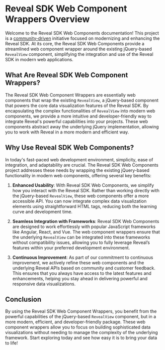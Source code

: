 # Reveal SDK Web Component Wrappers Overview

Welcome to the Reveal SDK Web Components documentation! This project is a [community-driven](https://github.com/RevealBi/revealbi-ui) initiative focused on modernizing and enhancing the Reveal SDK. At its core, the Reveal SDK Web Components provide a streamlined web component wrapper around the existing jQuery-based `RevealView` component, simplifying the integration and use of the Reveal SDK in modern web applications. 

## What Are Reveal SDK Web Component Wrappers?

The Reveal SDK Web Component Wrappers are essentially web components that wrap the existing `RevealView`, a jQuery-based component that powers the core data visualization features of the Reveal SDK. By encapsulating the complex functionalities of `RevealView` into modern web components, we provide a more intuitive and developer-friendly way to integrate Reveal's powerful capabilities into your projects. These web components abstract away the underlying jQuery implementation, allowing you to work with Reveal in a more modern and efficient way.

## Why Use Reveal SDK Web Components?

In today's fast-paced web development environment, simplicity, ease of integration, and adaptability are crucial. The Reveal SDK Web Components project addresses these needs by wrapping the existing jQuery-based functionality in modern web components, offering several key benefits:

1. **Enhanced Usability**: With Reveal SDK Web Components, we simplify how you interact with the Reveal SDK. Rather than working directly with the jQuery-based `RevealView`, these web components offer a more accessible API. You can now integrate complex data visualization elements using straightforward HTML tags, reducing both the learning curve and development time.

2. **Seamless Integration with Frameworks**: Reveal SDK Web Components are designed to work effortlessly with popular JavaScript frameworks like Angular, React, and Vue. The web component wrappers ensure that the underlying `RevealView` can be integrated into these frameworks without compatibility issues, allowing you to fully leverage Reveal’s features within your preferred development environment.

3. **Continuous Improvement**: As part of our commitment to continuous improvement, we actively refine these web components and the underlying Reveal APIs based on community and customer feedback. This ensures that you always have access to the latest features and enhancements, helping you stay ahead in delivering powerful and responsive data visualizations.

## Conclusion

By using the Reveal SDK Web Component Wrappers, you benefit from the powerful capabilities of the jQuery-based `RevealView` component, but in a more modern, efficient, and developer-friendly package. These web component wrappers allow you to focus on building sophisticated data visualizations without needing to manage the complexity of the underlying framework. Start exploring today and see how easy it is to bring your data to life!